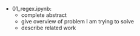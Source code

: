 * 01_regex.ipynb:
  * complete abstract
  * give overview of problem I am trying to solve
  * describe related work
